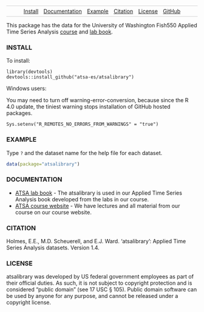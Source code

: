 <link rel="shortcut icon" href="favicon.ico" type="image/x-icon">

<style>
.nav{
    border:1px solid #ccc;
    border-width:1px 0;
    list-style:none;
    margin:0;
    padding:0;
    text-align:center;
}
.nav li{
    display:inline-block;
}
.nav a{
    display:inline-block;
    padding:5px;
}
</style>
<ul class="nav">
<li>
<a href="#install">Install</a>
</li>
<li>
<a href="#documentation">Documentation</a>
</li>
<li>
<a href="#example">Example</a>
</li>
<li>
<a href="#citation">Citation</a>
</li>
<li>
<a href="#license">License</a>
</li>
<li>
<a href="https://github.com/atsa-es/atsalibrary">GitHub</a>
</li>
</ul>

This package has the data for the University of Washington Fish550
Applied Time Series Analysis [course](https://atsa-es.github.io/atsa)
and [lab book](https://atsa-es.github.io/atsa-labs).

### INSTALL

To install:

    library(devtools)
    devtools::install_github("atsa-es/atsalibrary")

Windows users:

You may need to turn off warning-error-conversion, because since the R
4.0 update, the tiniest warning stops installation of GitHub hosted
packages.

    Sys.setenv("R_REMOTES_NO_ERRORS_FROM_WARNINGS" = "true")

### EXAMPLE

Type `?` and the dataset name for the help file for each dataset.

``` r
data(package="atsalibrary")
```

### DOCUMENTATION

- [ATSA lab book](https://atsa-es.github.io/atsa-labs/) - The
  atsalibrary is used in our Applied Time Series Analysis book developed
  from the labs in our course.
- [ATSA course website](https://atsa-es.github.io/atsa/) - We have
  lectures and all material from our course on our course website.

### CITATION

Holmes, E.E., M.D. Scheuerell, and E.J. Ward. ‘atsalibrary’: Applied
Time Series Analysis datasets. Version 1.4.

### LICENSE

atsalibrary was developed by US federal government employees as part of
their official duties. As such, it is not subject to copyright
protection and is considered “public domain” (see 17 USC § 105). Public
domain software can be used by anyone for any purpose, and cannot be
released under a copyright license.
